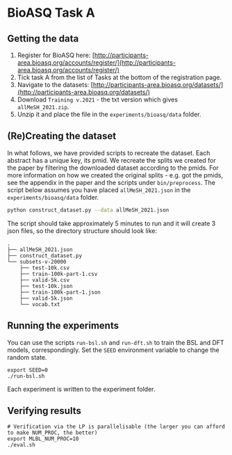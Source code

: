 # BioASQ Task A

## Getting the data

1. Register for BioASQ here: [http://participants-area.bioasq.org/accounts/register/](http://participants-area.bioasq.org/accounts/register/)
2. Tick task A from the list of Tasks at the bottom of the registration page.
3. Navigate to the datasets: [http://participants-area.bioasq.org/datasets/](http://participants-area.bioasq.org/datasets/)
4. Download `Training v.2021` - the txt version which gives `allMeSH_2021.zip`.
5. Unzip it and place the file in the `experiments/bioasq/data` folder.

## (Re)Creating the dataset

In what follows, we have provided scripts to recreate the dataset.
Each abstract has a unique key, its pmid. We recreate the splits we created for the paper by filtering the downloaded dataset according to the pmids.
For more information on how we created the original splits - e.g. got the pmids, see the appendix in the paper and the scripts under `bin/preprocess`.
The script below assumes you have placed `allMeSH_2021.json` in the `experiments/bioasq/data` folder.

```bash
python construct_dataset.py --data allMeSH_2021.json
```

The script should take approximately 5 minutes to run and it will create 3 json files, so the directory structure should look like:

```
.
├── allMeSH_2021.json
├── construct_dataset.py
└── subsets-v-20000
    ├── test-10k.csv
    ├── train-100k-part-1.csv
    ├── valid-5k.csv
    ├── test-10k.json
    ├── train-100k-part-1.json
    ├── valid-5k.json
    └── vocab.txt
```

## Running the experiments

You can use the scripts `run-bsl.sh` and `run-dft.sh` to train the BSL and DFT models, correspondingly.
Set the `SEED` environment variable to change the random state.
```
export SEED=0
./run-bsl.sh
```

Each experiment is written to the experiment folder.

## Verifying results

```
# Verification via the LP is parallelisable (the larger you can afford to make NUM_PROC, the better)
export MLBL_NUM_PROC=10
./eval.sh
```
